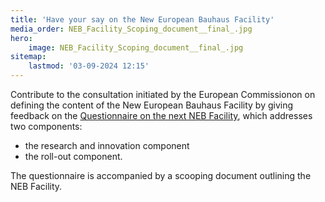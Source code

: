 ```yaml
---
title: 'Have your say on the New European Bauhaus Facility'
media_order: NEB_Facility_Scoping_document__final_.jpg
hero:
    image: NEB_Facility_Scoping_document__final_.jpg
sitemap:
    lastmod: '03-09-2024 12:15'
---
```


Contribute to the consultation initiated by the European Commissionon on defining the content of the New European Bauhaus Facility by giving feedback on the [Questionnaire on the next NEB Facility](https://ec.europa.eu/eusurvey/runner/NEBFacility#page0), which addresses two components: 

* the research and innovation component
* the roll-out component.
 
The questionnaire is accompanied by a scooping document outlining the NEB Facility.  
